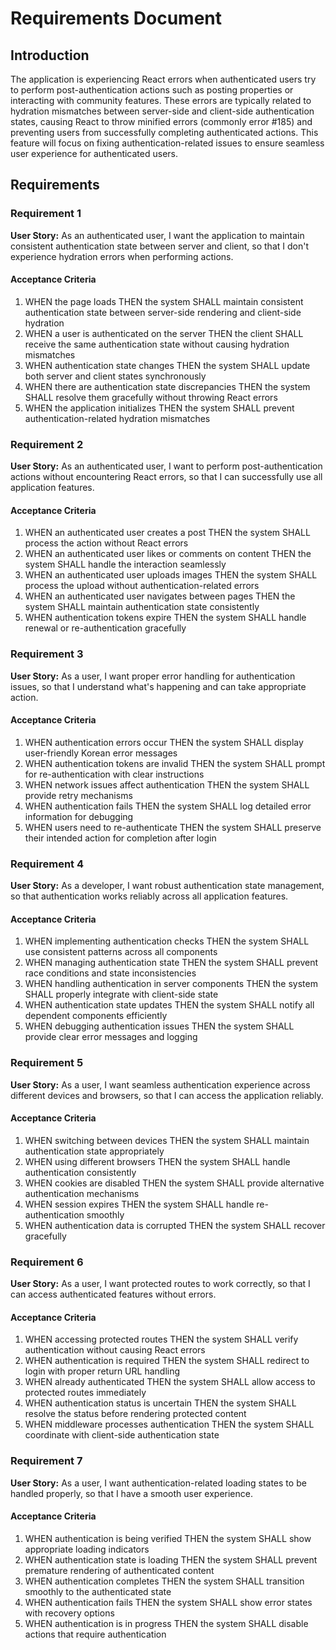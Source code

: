 # Requirements Document

## Introduction

The application is experiencing React errors when authenticated users try to perform post-authentication actions such as posting properties or interacting with community features. These errors are typically related to hydration mismatches between server-side and client-side authentication states, causing React to throw minified errors (commonly error #185) and preventing users from successfully completing authenticated actions. This feature will focus on fixing authentication-related issues to ensure seamless user experience for authenticated users.

## Requirements

### Requirement 1

**User Story:** As an authenticated user, I want the application to maintain consistent authentication state between server and client, so that I don't experience hydration errors when performing actions.

#### Acceptance Criteria

1. WHEN the page loads THEN the system SHALL maintain consistent authentication state between server-side rendering and client-side hydration
2. WHEN a user is authenticated on the server THEN the client SHALL receive the same authentication state without causing hydration mismatches
3. WHEN authentication state changes THEN the system SHALL update both server and client states synchronously
4. WHEN there are authentication state discrepancies THEN the system SHALL resolve them gracefully without throwing React errors
5. WHEN the application initializes THEN the system SHALL prevent authentication-related hydration mismatches

### Requirement 2

**User Story:** As an authenticated user, I want to perform post-authentication actions without encountering React errors, so that I can successfully use all application features.

#### Acceptance Criteria

1. WHEN an authenticated user creates a post THEN the system SHALL process the action without React errors
2. WHEN an authenticated user likes or comments on content THEN the system SHALL handle the interaction seamlessly
3. WHEN an authenticated user uploads images THEN the system SHALL process the upload without authentication-related errors
4. WHEN an authenticated user navigates between pages THEN the system SHALL maintain authentication state consistently
5. WHEN authentication tokens expire THEN the system SHALL handle renewal or re-authentication gracefully

### Requirement 3

**User Story:** As a user, I want proper error handling for authentication issues, so that I understand what's happening and can take appropriate action.

#### Acceptance Criteria

1. WHEN authentication errors occur THEN the system SHALL display user-friendly Korean error messages
2. WHEN authentication tokens are invalid THEN the system SHALL prompt for re-authentication with clear instructions
3. WHEN network issues affect authentication THEN the system SHALL provide retry mechanisms
4. WHEN authentication fails THEN the system SHALL log detailed error information for debugging
5. WHEN users need to re-authenticate THEN the system SHALL preserve their intended action for completion after login

### Requirement 4

**User Story:** As a developer, I want robust authentication state management, so that authentication works reliably across all application features.

#### Acceptance Criteria

1. WHEN implementing authentication checks THEN the system SHALL use consistent patterns across all components
2. WHEN managing authentication state THEN the system SHALL prevent race conditions and state inconsistencies
3. WHEN handling authentication in server components THEN the system SHALL properly integrate with client-side state
4. WHEN authentication state updates THEN the system SHALL notify all dependent components efficiently
5. WHEN debugging authentication issues THEN the system SHALL provide clear error messages and logging

### Requirement 5

**User Story:** As a user, I want seamless authentication experience across different devices and browsers, so that I can access the application reliably.

#### Acceptance Criteria

1. WHEN switching between devices THEN the system SHALL maintain authentication state appropriately
2. WHEN using different browsers THEN the system SHALL handle authentication consistently
3. WHEN cookies are disabled THEN the system SHALL provide alternative authentication mechanisms
4. WHEN session expires THEN the system SHALL handle re-authentication smoothly
5. WHEN authentication data is corrupted THEN the system SHALL recover gracefully

### Requirement 6

**User Story:** As a user, I want protected routes to work correctly, so that I can access authenticated features without errors.

#### Acceptance Criteria

1. WHEN accessing protected routes THEN the system SHALL verify authentication without causing React errors
2. WHEN authentication is required THEN the system SHALL redirect to login with proper return URL handling
3. WHEN already authenticated THEN the system SHALL allow access to protected routes immediately
4. WHEN authentication status is uncertain THEN the system SHALL resolve the status before rendering protected content
5. WHEN middleware processes authentication THEN the system SHALL coordinate with client-side authentication state

### Requirement 7

**User Story:** As a user, I want authentication-related loading states to be handled properly, so that I have a smooth user experience.

#### Acceptance Criteria

1. WHEN authentication is being verified THEN the system SHALL show appropriate loading indicators
2. WHEN authentication state is loading THEN the system SHALL prevent premature rendering of authenticated content
3. WHEN authentication completes THEN the system SHALL transition smoothly to the authenticated state
4. WHEN authentication fails THEN the system SHALL show error states with recovery options
5. WHEN authentication is in progress THEN the system SHALL disable actions that require authentication
